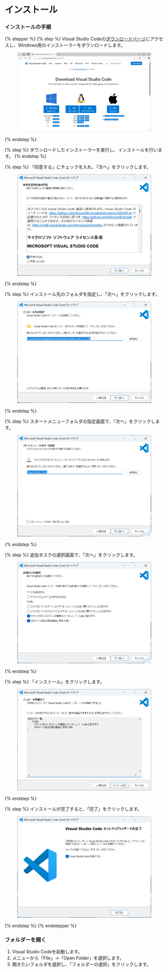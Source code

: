 # インストール

### インストールの手順

{% stepper %}
{% step %}
Visual Studio Codeの[ダウンロードページ](https://code.visualstudio.com/download)にアクセスし、Windows用のインストーラーをダウンロードします。&#x20;

<figure><img src="../../.gitbook/assets/download.png" alt=""><figcaption></figcaption></figure>
{% endstep %}

{% step %}
ダウンロードしたインストーラーを実行し、インストールを行います。
{% endstep %}

{% step %}
「同意する」にチェックを入れ、「次へ」をクリックします。

<figure><img src="../../.gitbook/assets/1.png" alt=""><figcaption></figcaption></figure>
{% endstep %}

{% step %}
インストール先のフォルダを指定し、「次へ」をクリックします。

<figure><img src="../../.gitbook/assets/2.png" alt=""><figcaption></figcaption></figure>
{% endstep %}

{% step %}
スタートメニューフォルダの指定画面で、「次へ」をクリックします。

<figure><img src="../../.gitbook/assets/3.png" alt=""><figcaption></figcaption></figure>
{% endstep %}

{% step %}
追加タスクの選択画面で、「次へ」をクリックします。

<figure><img src="../../.gitbook/assets/4.png" alt=""><figcaption></figcaption></figure>
{% endstep %}

{% step %}
「インストール」をクリックします。

<figure><img src="../../.gitbook/assets/5.png" alt=""><figcaption></figcaption></figure>
{% endstep %}

{% step %}
インストールが完了すると、「完了」をクリックします。

<figure><img src="../../.gitbook/assets/6.png" alt=""><figcaption></figcaption></figure>
{% endstep %}
{% endstepper %}

### フォルダーを開く

1. Visual Studio Codeを起動します。
2. メニューから「File」→「Open Folder」を選択します。
3. 開きたいフォルダを選択し、「フォルダーの選択」をクリックします。
